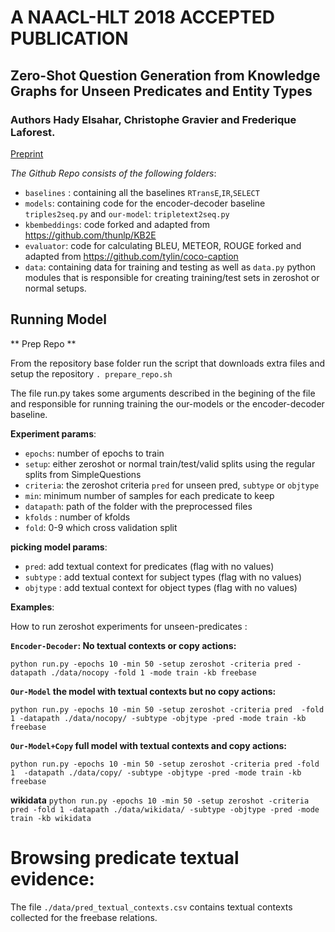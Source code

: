# A NAACL-HLT 2018 ACCEPTED PUBLICATION
## Zero-Shot Question Generation from Knowledge Graphs for Unseen Predicates and Entity Types
### Authors Hady Elsahar, Christophe Gravier and Frederique Laforest.
[Preprint](./Zeroshot_Question_Generation.pdf)

*The Github Repo consists of the following folders*:

- `baselines` :  containing all the baselines `RTransE`,`IR`,`SELECT`
- `models`: containing code for the encoder-decoder baseline `triples2seq.py` and `our-model`: `tripletext2seq.py`
- `kbembeddings`: code forked and adapted from https://github.com/thunlp/KB2E
- `evaluator`: code for calculating BLEU, METEOR, ROUGE forked and adapted from https://github.com/tylin/coco-caption
- `data`: containing data for training and testing as well as `data.py` python modules that is responsible for creating training/test sets in zeroshot or normal setups.


## Running Model

** Prep Repo **

From the repository base folder run the script that downloads extra files and setup the repository
`. prepare_repo.sh`


The file run.py takes some arguments described in the begining of the file and responsible for running training the our-models or the encoder-decoder baseline.

**Experiment params**:
- `epochs`: number of epochs to train
- `setup`: either zeroshot or normal train/test/valid  splits using the regular splits from SimpleQuestions
- `criteria`: the zeroshot criteria `pred` for unseen pred, `subtype` or `objtype`
- `min`: minimum number of samples for each predicate to keep
- `datapath`: path of the folder with the preprocessed files
- `kfolds` : number of kfolds
- `fold`: 0-9 which cross validation split

**picking model params**:
- `pred`: add textual context for predicates  (flag with no values)
- `subtype` : add textual context for subject types  (flag with no values)
- `objtype` : add textual context for object types  (flag with no values)

**Examples**:

How to run zeroshot experiments for unseen-predicates :


**`Encoder-Decoder`:  No textual contexts or copy actions:**

`python run.py -epochs 10 -min 50 -setup zeroshot -criteria pred -datapath ./data/nocopy -fold 1 -mode train -kb freebase`

**`Our-Model` the model with textual contexts but no copy actions:**

`python run.py -epochs 10 -min 50 -setup zeroshot -criteria pred  -fold 1 -datapath ./data/nocopy/ -subtype -objtype -pred -mode train -kb freebase`

**`Our-Model+Copy` full model with textual contexts and copy actions:**

`python run.py -epochs 10 -min 50 -setup zeroshot -criteria pred -fold 1  -datapath ./data/copy/ -subtype -objtype -pred -mode train -kb freebase`

**wikidata**
`python run.py -epochs 10 -min 50 -setup zeroshot -criteria pred -fold 1 -datapath ./data/wikidata/ -subtype -objtype -pred -mode train -kb wikidata`



# Browsing predicate textual evidence:
The file  `./data/pred_textual_contexts.csv` contains textual contexts collected for the freebase relations.
